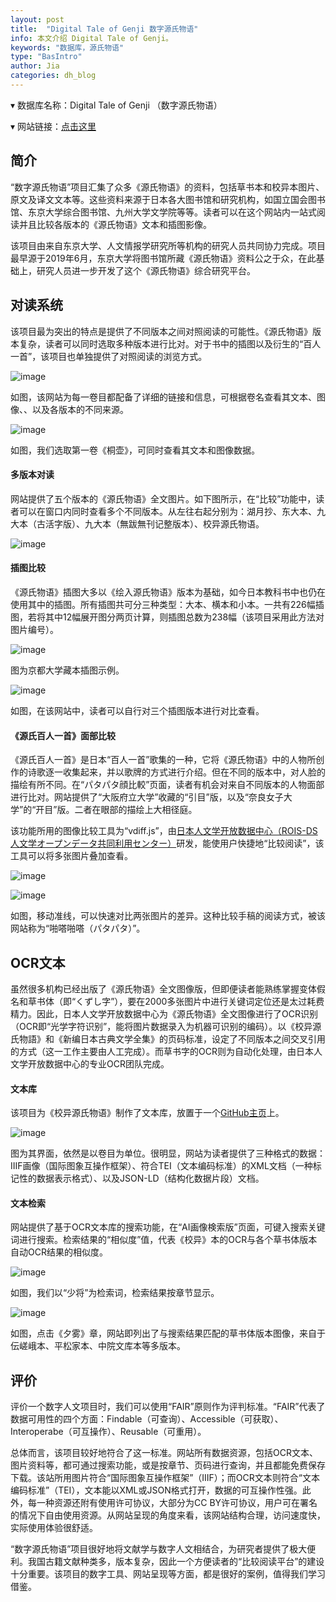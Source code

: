 ```yaml
---
layout: post
title:  "Digital Tale of Genji 数字源氏物语"
info: 本文介绍 Digital Tale of Genji。
keywords: "数据库，源氏物语"
type: "BasIntro"
author: Jia
categories: dh_blog
---
```


▾ 数据库名称：Digital Tale of Genji （数字源氏物语） 

▾ 网站链接：[点击这里](https://genji.dl.itc.u-tokyo.ac.jp/)

## 简介

“数字源氏物语”项目汇集了众多《源氏物语》的资料，包括草书本和校异本图片、原文及译文文本等。这些资料来源于日本各大图书馆和研究机构，如国立国会图书馆、东京大学综合图书馆、九州大学文学院等等。读者可以在这个网站内一站式阅读并且比较各版本的《源氏物语》文本和插图影像。

该项目由来自东京大学、人文情报学研究所等机构的研究人员共同协力完成。项目最早源于2019年6月，东京大学将图书馆所藏《源氏物语》资料公之于众，在此基础上，研究人员进一步开发了这个《源氏物语》综合研究平台。

## 对读系统

该项目最为突出的特点是提供了不同版本之间对照阅读的可能性。《源氏物语》版本复杂，读者可以同时选取多种版本进行比对。对于书中的插图以及衍生的“百人一首”，该项目也单独提供了对照阅读的浏览方式。

![image](https://raw.githubusercontent.com/DHHD2022/DHHD2022.GitHub.io/main/pics/2022-05-20/yswyvol.png)

如图，该网站为每一卷目都配备了详细的链接和信息，可根据卷名查看其文本、图像、、以及各版本的不同来源。

![image](https://raw.githubusercontent.com/DHHD2022/DHHD2022.GitHub.io/main/pics/2022-05-20/yswy0.png)

如图，我们选取第一卷《桐壶》，可同时查看其文本和图像数据。


#### 多版本对读

网站提供了五个版本的《源氏物语》全文图片。如下图所示，在“比较”功能中，读者可以在窗口内同时查看多个不同版本。从左往右起分别为：湖月抄、东大本、九大本（古活字版）、九大本（無跋無刊记整版本）、校异源氏物语。

![image](https://raw.githubusercontent.com/DHHD2022/DHHD2022.GitHub.io/main/pics/2022-05-20/yswyVergleich.png)

#### 插图比较

《源氏物语》插图大多以《绘入源氏物语》版本为基础，如今日本教科书中也仍在使用其中的插图。所有插图共可分三种类型：大本、横本和小本。一共有226幅插图，若将其中12幅展开图分两页计算，则插图总数为238幅（该项目采用此方法对图片编号）。

![image](https://raw.githubusercontent.com/DHHD2022/DHHD2022.GitHub.io/main/pics/2022-05-20/yswyKyoto.png)

图为京都大学藏本插图示例。

![image](https://raw.githubusercontent.com/DHHD2022/DHHD2022.GitHub.io/main/pics/2022-05-20/yswypics.png)

如图，在该网站中，读者可以自行对三个插图版本进行对比查看。



#### 《源氏百人一首》面部比较

《源氏百人一首》是日本“百人一首”歌集的一种，它将《源氏物语》中的人物所创作的诗歌逐一收集起来，并以歌牌的方式进行介绍。但在不同的版本中，对人脸的描绘有所不同。在“パタパタ顔比較”页面，读者有机会对来自不同版本的人物面部进行比对。网站提供了“大阪府立大学”收藏的“引目”版，以及“奈良女子大学”的“开目”版。二者在眼部的描绘上大相径庭。

该功能所用的图像比较工具为“vdiff.js”，由[日本人文学开放数据中心（ROIS-DS 人文学オープンデータ共同利用センター）](http://codh.rois.ac.jp/)研发，能使用户快捷地“比较阅读”，该工具可以将多张图片叠加查看。

![image](https://raw.githubusercontent.com/DHHD2022/DHHD2022.GitHub.io/main/pics/2022-05-20/yswyPIC1.png)

![image](https://raw.githubusercontent.com/DHHD2022/DHHD2022.GitHub.io/main/pics/2022-05-20/yswyPIC2.png)

如图，移动准线，可以快速对比两张图片的差异。这种比较手稿的阅读方式，被该网站称为“啪嗒啪嗒（パタパタ）”。

## OCR文本

虽然很多机构已经出版了《源氏物语》全文图像版，但即便读者能熟练掌握变体假名和草书体（即“くずし字”），要在2000多张图片中进行关键词定位还是太过耗费精力。因此，日本人文学开放数据中心为《源氏物语》全文图像进行了OCR识别（OCR即“光学字符识别”，能将图片数据录入为机器可识别的编码）。以《校异源氏物語》和《新编日本古典文学全集》的页码标准，设定了不同版本之间交叉引用的方式（这一工作主要由人工完成）。而草书字的OCR则为自动化处理，由日本人文学开放数据中心的专业OCR团队完成。

#### 文本库

该项目为《校异源氏物语》制作了文本库，放置于一个[GitHub主页](https://kouigenjimonogatari.github.io/)上。

![image](https://raw.githubusercontent.com/DHHD2022/DHHD2022.GitHub.io/main/pics/2022-05-20/textDB.png)

图为其界面，依然是以卷目为单位。很明显，网站为读者提供了三种格式的数据：IIIF画像（国际图象互操作框架）、符合TEI（文本编码标准）的XML文档（一种标记性的数据表示格式）、以及JSON-LD（结构化数据片段）文档。

#### 文本检索

网站提供了基于OCR文本库的搜索功能，在“AI画像検索版”页面，可键入搜索关键词进行搜索。检索结果的“相似度”值，代表《校异》本的OCR与各个草书体版本自动OCR结果的相似度。

![image](https://raw.githubusercontent.com/DHHD2022/DHHD2022.GitHub.io/main/pics/2022-05-20/SEARCH.png)

如图，我们以“少将”为检索词，检索结果按章节显示。

![image](https://raw.githubusercontent.com/DHHD2022/DHHD2022.GitHub.io/main/pics/2022-05-20/YSWYAISEARCH.png)

如图，点击《夕雾》章，网站即列出了与搜索结果匹配的草书体版本图像，来自于伝嵯峨本、平松家本、中院文库本等多版本。

## 评价
评价一个数字人文项目时，我们可以使用“FAIR”原则作为评判标准。“FAIR”代表了数据可用性的四个方面：Findable（可查询）、Accessible（可获取）、Interoperabe（可互操作）、Reusable（可重用）。

总体而言，该项目较好地符合了这一标准。网站所有数据资源，包括OCR文本、图片资料等，都可通过搜索功能，或是按章节、页码进行查询，并且都能免费保存下载。该站所用图片符合“国际图象互操作框架”（IIIF）；而OCR文本则符合“文本编码标准”（TEI），文本能以XML或JSON格式打开，数据的可互操作性强。此外，每一种资源还附有使用许可协议，大部分为CC BY许可协议，用户可在署名的情况下自由使用资源。从网站呈现的角度来看，该网站结构合理，访问速度快，实际使用体验很舒适。

“数字源氏物语”项目很好地将文献学与数字人文相结合，为研究者提供了极大便利。我国古籍文献种类多，版本复杂，因此一个方便读者的“比较阅读平台”的建设十分重要。该项目的数字工具、网站呈现等方面，都是很好的案例，值得我们学习借鉴。